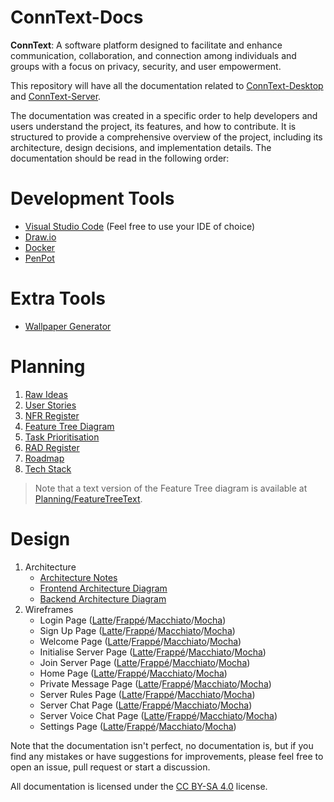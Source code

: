 # ConnText-Docs

**ConnText**: A software platform designed to facilitate and enhance communication, collaboration, and connection among individuals and groups with a focus on privacy, security, and user empowerment.

This repository will have all the documentation related to [ConnText-Desktop](https://github.com/Mx-Angel/ConnText-Desktop) and [ConnText-Server](https://github.com/Mx-Angel/ConnText-Server).

The documentation was created in a specific order to help developers and users understand the project, its features, and how to contribute. It is structured to provide a comprehensive overview of the project, including its architecture, design decisions, and implementation details. The documentation should be read in the following order:

# Development Tools
- [Visual Studio Code](https://code.visualstudio.com/) (Feel free to use your IDE of choice)
- [Draw.io](https://app.diagrams.net/)
- [Docker](https://www.docker.com/)
- [PenPot](https://penpot.app/)

# Extra Tools
- [Wallpaper Generator](https://app.haikei.app/)

# Planning
1. [Raw Ideas](Planning/RawIdeas.md)
2. [User Stories](Planning/UserStories.md)
3. [NFR Register](Planning/NFRRegister.md)
4. [Feature Tree Diagram](Planning/Diagrams/FeatureTree.png)
5. [Task Prioritisation](Planning/TaskPrioritisation.md)
6. [RAD Register](Planning/RADRegister.md)
7. [Roadmap](Planning/RoadMap.md)
8. [Tech Stack](Planning/TechStack.md)

> Note that a text version of the Feature Tree diagram is available at [Planning/FeatureTreeText](Planning/FeatureTreeText.txt).

# Design
1. Architecture
    - [Architecture Notes](Design/Architecture/ArchitectureNotes.md)
    - [Frontend Architecture Diagram](Design/Architecture/Images/FrontendArchitectureDiagram.png)
    - [Backend Architecture Diagram](Design/Architecture/Images/BackendArchitectureDiagram.png)
2. Wireframes
    - Login Page ([Latte](Design/Wireframes/Images/LoginPage/LoginLatte.png)/[Frappé](Design/Wireframes/Images/LoginPage/LoginFrappe.png)/[Macchiato](Design/Wireframes/Images/LoginPage/LoginMacchiato.png)/[Mocha](Design/Wireframes/Images/LoginPage/LoginMocha.png))
    - Sign Up Page ([Latte](Design/Wireframes/Images/SignUpPage/SignUpLatte.png)/[Frappé](Design/Wireframes/Images/SignUpPage/SignUpFrappe.png)/[Macchiato](Design/Wireframes/Images/SignUpPage/SignUpMacchiato.png)/[Mocha](Design/Wireframes/Images/SignUpPage/SignUpMocha.png))
    - Welcome Page ([Latte](Design/Wireframes/Images/WelcomePage/WelcomeLatte.png)/[Frappé](Design/Wireframes/Images/WelcomePage/WelcomeFrappe.png)/[Macchiato](Design/Wireframes/Images/WelcomePage/WelcomeMacchiato.png)/[Mocha](Design/Wireframes/Images/WelcomePage/WelcomeMocha.png))
    - Initialise Server Page ([Latte](Design/Wireframes/Images/InitialiseServerPage/InitServerLatte.png)/[Frappé](Design/Wireframes/Images/InitialiseServerPage/InitServerFrappe.png)/[Macchiato](Design/Wireframes/Images/InitialiseServerPage/InitServerMacchiato.png)/[Mocha](Design/Wireframes/Images/InitialiseServerPage/InitServerMocha.png))
    - Join Server Page ([Latte](Design/Wireframes/Images/JoinServerPage/JoinServerLatte.png)/[Frappé](Design/Wireframes/Images/JoinServerPage/JoinServerFrappe.png)/[Macchiato](Design/Wireframes/Images/JoinServerPage/JoinServerMacchiato.png)/[Mocha](Design/Wireframes/Images/JoinServerPage/JoinServerMocha.png))
    - Home Page ([Latte](Design/Wireframes/Images/HomePage/HomeLatte.png)/[Frappé](Design/Wireframes/Images/HomePage/HomeFrappe.png)/[Macchiato](Design/Wireframes/Images/HomePage/HomeMacchiato.png)/[Mocha](Design/Wireframes/Images/HomePage/HomeMocha.png))
    - Private Message Page ([Latte](Design/Wireframes/Images/PrivateMessagePage/PrivateMessageLatte.png)/[Frappé](Design/Wireframes/Images/PrivateMessagePage/PrivateMessageFrappe.png)/[Macchiato](Design/Wireframes/Images/PrivateMessagePage/PrivateMessageMacchiato.png)/[Mocha](Design/Wireframes/Images/PrivateMessagePage/PrivateMessageMocha.png))
    - Server Rules Page ([Latte](Design/Wireframes/Images/ServerRulesPage/ServerRulesLatte.png)/[Frappé](Design/Wireframes/Images/ServerRulesPage/ServerRulesFrappe.png)/[Macchiato](Design/Wireframes/Images/ServerRulesPage/ServerRulesMacchiato.png)/[Mocha](Design/Wireframes/Images/ServerRulesPage/ServerRulesMocha.png))
    - Server Chat Page ([Latte](Design/Wireframes/Images/ServerChatPage/ServerChatLatte.png)/[Frappé](Design/Wireframes/Images/ServerChatPage/ServerChatFrappe.png)/[Macchiato](Design/Wireframes/Images/ServerChatPage/ServerChatMacchiato.png)/[Mocha](Design/Wireframes/Images/ServerChatPage/ServerChatMocha.png))
    - Server Voice Chat Page ([Latte](Design/Wireframes/Images/ServerVoiceChatPage/ServerVoiceChatLatte.png)/[Frappé](Design/Wireframes/Images/ServerVoiceChatPage/ServerVoiceChatFrappe.png)/[Macchiato](Design/Wireframes/Images/ServerVoiceChatPage/ServerVoiceChatMacchiato.png)/[Mocha](Design/Wireframes/Images/ServerVoiceChatPage/ServerVoiceChatMocha.png))
    - Settings Page ([Latte](Design/Wireframes/Images/SettingsPage/SettingsLatte.png)/[Frappé](Design/Wireframes/Images/SettingsPage/SettingsFrappe.png)/[Macchiato](Design/Wireframes/Images/SettingsPage/SettingsMacchiato.png)/[Mocha](Design/Wireframes/Images/SettingsPage/SettingsMocha.png))

Note that the documentation isn't perfect, no documentation is, but if you find any mistakes or have suggestions for improvements, please feel free to open an issue, pull request or start a discussion.

All documentation is licensed under the [CC BY-SA 4.0](https://creativecommons.org/licenses/by-sa/4.0/) license.
